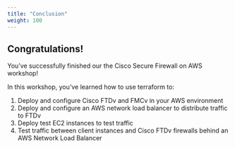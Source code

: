 ```yaml
---
title: "Conclusion"
weight: 100
---
```

## Congratulations!
You’ve successfully finished our the Cisco Secure Firewall on AWS workshop!

In this workshop, you’ve learned how to use terraform to:

1. Deploy and configure Cisco FTDv and FMCv in your AWS environment
2. Deploy and configure an AWS network load balancer to distribute traffic to FTDv
3. Deploy test EC2 instances to test traffic
4. Test traffic between client instances and Cisco FTDv firewalls behind an AWS Network Load Balancer